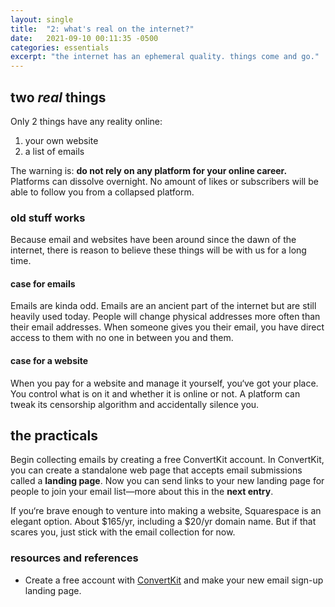 ```yaml
---
layout: single
title:  "2: what's real on the internet?"
date:   2021-09-10 00:11:35 -0500
categories: essentials
excerpt: "the internet has an ephemeral quality. things come and go."
---
```

## two *real* things
Only 2 things have any reality online:
1. your own website
2. a list of emails

The warning is: **do not rely on any platform for your online career.** Platforms can dissolve overnight. No amount of likes or subscribers will be able to follow you from a collapsed platform. 

### old stuff works
Because email and websites have been around since the dawn of the internet, there is reason to believe these things will be with us for a long time. 

#### case for emails
Emails are kinda odd. Emails are an ancient part of the internet but are still heavily used today. People will change physical addresses more often than their email addresses. When someone gives you their email, you have direct access to them with no one in between you and them. 

#### case for a website
When you pay for a website and manage it yourself, you‘ve got your place. You control what is on it and whether it is online or not. A platform can tweak its censorship algorithm and accidentally silence you.

## the practicals
Begin collecting emails by creating a free ConvertKit account. In ConvertKit, you can create a standalone web page that accepts email submissions called a **landing page**. Now you can send links to your new landing page for people to join your email list—more about this in the **next entry**.

If you‘re brave enough to venture into making a website, Squarespace is an elegant option. About $165/yr, including a $20/yr domain name. But if that scares you, just stick with the email collection for now.


### resources and references
- Create a free account with [ConvertKit][CK] and make your new email sign-up landing page.



[CK]: https://convertkit.com/ 